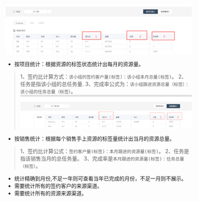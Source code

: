 ![](/assets/统计报表-项目.png)
- 按项目统计：根据资源的标签状态统计出每月的资源量。
> 1、签约比计算方式：`该小组的签约客户量(标签)：该小组本月总量(标签)`。
2、任务是指该小组的总任务量.
3、完成率公式为：`该小组跟进资源总量（标签）：该小组的任务总量（标签）`。
![](/assets/统计报表-销售.png)
- 按销售统计：根据每个销售手上资源的标签量统计出当月的资源总量。
> 1、签约比计算公式：`签约客户量(标签)：本月跟进的资源量(标签)`。
2、任务是指该销售当月的总任务量。
3、完成率是`本月跟进的资源量(标签)：任务总量（标签）`。
- 统计精确到月份,不足一年则可查看当年已完成的月份，不足一月则不展示。
- 需要统计所有的签约客户的来源渠道。
- 需要统计所有的资源来源渠道。